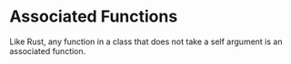 # Associated Functions

Like Rust, any function in a class that does not take a self argument is an associated function.
